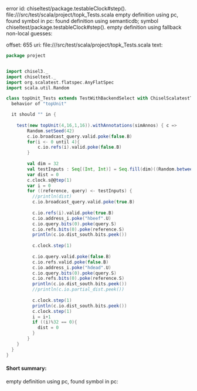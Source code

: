 error id: chiseltest/package.testableClock#step().
file://<WORKSPACE>/src/test/scala/project/topk_Tests.scala
empty definition using pc, found symbol in pc: 
found definition using semanticdb; symbol chiseltest/package.testableClock#step().
empty definition using fallback
non-local guesses:

offset: 655
uri: file://<WORKSPACE>/src/test/scala/project/topk_Tests.scala
text:
```scala
package project


import chisel3._
import chiseltest._
import org.scalatest.flatspec.AnyFlatSpec
import scala.util.Random

class topUnit_Tests extends TestWithBackendSelect with ChiselScalatestTester {
  behavior of "topUnit"

  it should "" in {
    
    test(new topUnit(4,16,1,16)).withAnnotations(simAnnos) { c =>
        Random.setSeed(42)
        c.io.broadcast_query.valid.poke(false.B)
        for(i <- 0 until 4){
            c.io.refs(i).valid.poke(false.B)
        }
        
        val dim = 32
        val testInputs : Seq[(Int, Int)] = Seq.fill(dim)((Random.between(-10, 11), Random.between(-10, 11)))
        var dist = 0
        c.clock.s@@tep(1)
        var i = 0
        for ((reference, query) <- testInputs) {
          //println(dist)
          c.io.broadcast_query.valid.poke(true.B)
          
          c.io.refs(i).valid.poke(true.B)
          c.io.address_i.poke("hbeef".U)
          c.io.query.bits(0).poke(query.S)
          c.io.refs.bits(0).poke(reference.S)
          println(c.io.dist_south.bits.peek())
            
          c.clock.step(1)
          
          c.io.query.valid.poke(false.B)
          c.io.refs.valid.poke(false.B)
          c.io.address_i.poke("hdead".U)
          c.io.query.bits(0).poke(query.S)
          c.io.refs.bits(0).poke(reference.S)
          println(c.io.dist_south.bits.peek())
          //println(c.io.partial_dist.peek())
          
          c.clock.step(1)
          println(c.io.dist_south.bits.peek())
          c.clock.step(1)
          i = i+1
          if ((i)%32 == 0){
            dist = 0
          }
        }
    }
  }
}

```


#### Short summary: 

empty definition using pc, found symbol in pc: 